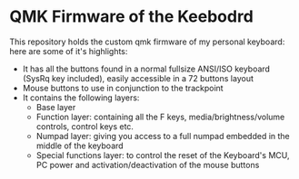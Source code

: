 # QMK Firmware of the Keebodrd 
This repository holds the custom qmk firmware of my personal keyboard: here are some of it's highlights:
- It has all the buttons found in a normal fullsize ANSI/ISO keyboard (SysRq key included), easily accessible in a 72 buttons layout
- Mouse buttons to use in conjunction to the trackpoint
- It contains the following layers:
  * Base layer
  * Function layer: containing all the F<N> keys, media/brightness/volume controls, control keys etc.
  * Numpad layer: giving you access to a full numpad embedded in the middle of the keyboard
  * Special functions layer: to control the reset of the Keyboard's MCU, PC power and activation/deactivation of the mouse buttons


